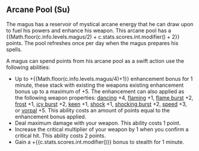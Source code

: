 ## **Arcane Pool** (Su)

The magus has a reservoir of mystical arcane energy that he can draw upon to fuel his powers and enhance his weapon. This arcane pool has a {{Math.floor(c.info.levels.magus/2) + c.stats.scores.int.modifier() + 2}} points. The pool refreshes once per day when the magus prepares his spells.

A magus can spend points from his arcane pool as a swift action use the following abilities:

* Up to +{{Math.floor(c.info.levels.magus/4)+1}} enhancement bonus for 1 minute, these stack with existing the weapons existing enhancement bonus up to a maximum of +5. The enhancement can also applied as the following weapon properties: [dancing] $+4$, [flaming] $+1$, [flame burst] $+2$, [frost] $+1$, [icy burst] $+2$, [keen] $+1$, [shock] $+1$, [shocking burst] $+2$, [speed] $+3$, or [vorpal] $+5$. This ability costs an amount of points equal to the enhancement bonus applied.
* Deal maximum damage with your weapon. This ability costs 1 point.
* Increase the critical multiplier of your weapon by 1 when you confirm a critical hit. This ability costs 2 points.
* Gain a +{{c.stats.scores.int.modifier()}} bonus to stealth for 1 minute.


[Weapon Properties]: #
  [dancing]: http://www.d20pfsrd.com/magic-items/magic-weapons/magic-weapon-special-abilities/dancing
  [flaming]: http://www.d20pfsrd.com/magic-items/magic-weapons/magic-weapon-special-abilities/flaming
  [flame burst]: http://www.d20pfsrd.com/magic-items/magic-weapons/magic-weapon-special-abilities/flame-burst
  [frost]: http://www.d20pfsrd.com/magic-items/magic-weapons/magic-weapon-special-abilities/frost
  [icy burst]: http://www.d20pfsrd.com/magic-items/magic-weapons/magic-weapon-special-abilities/icy-burst
  [keen]: http://www.d20pfsrd.com/magic-items/magic-weapons/magic-weapon-special-abilities/keen
  [shock]: http://www.d20pfsrd.com/magic-items/magic-weapons/magic-weapon-special-abilities/shock
  [shocking burst]: http://www.d20pfsrd.com/magic-items/magic-weapons/magic-weapon-special-abilities/shocking-burst
  [speed]: http://www.d20pfsrd.com/magic-items/magic-weapons/magic-weapon-special-abilities/speed
  [vorpal]: http://www.d20pfsrd.com/magic-items/magic-weapons/magic-weapon-special-abilities/vorpal